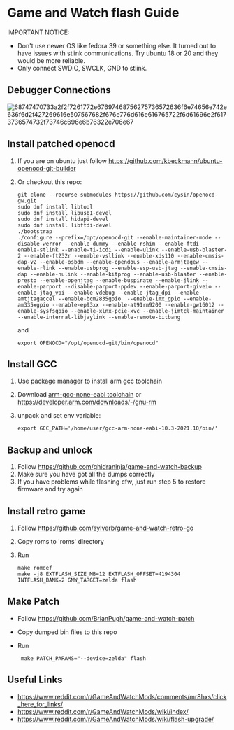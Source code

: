 # Game and Watch flash Guide

IMPORTANT NOTICE:

 - Don't use newer OS like fedora 39 or something else. It turned out to have
   issues with stlink communications. Try ubuntu 18 or 20 and they would be more
   reliable.
 - Only connect SWDIO, SWCLK, GND to stlink.

## Debugger Connections

![68747470733a2f2f7261772e67697468756275736572636f6e74656e742e636f6d2f427269616e507567682f676e776d616e616765722f6d61696e2f6173736574732f73746c696e6b76322e706e67](https://github.com/cysin/openocd-gw/assets/209019/0cde8b0f-c242-4cf0-84b2-6524ede30a7e)


## Install patched openocd

 1. If you are on ubuntu just follow https://github.com/kbeckmann/ubuntu-openocd-git-builder
 2. Or checkout this repo:

		git clone --recurse-submodules https://github.com/cysin/openocd-gw.git
		sudo dnf install libtool
		sudo dnf install libusb1-devel
		sudo dnf install hidapi-devel
		sudo dnf install libftdi-devel
		./bootstrap
		./configure --prefix=/opt/openocd-git --enable-maintainer-mode --disable-werror --enable-dummy --enable-rshim --enable-ftdi --enable-stlink --enable-ti-icdi --enable-ulink --enable-usb-blaster-2 --enable-ft232r --enable-vsllink --enable-xds110 --enable-cmsis-dap-v2 --enable-osbdm --enable-opendous --enable-armjtagew --enable-rlink --enable-usbprog --enable-esp-usb-jtag --enable-cmsis-dap --enable-nulink --enable-kitprog --enable-usb-blaster --enable-presto --enable-openjtag --enable-buspirate --enable-jlink --enable-parport --disable-parport-ppdev --enable-parport-giveio --enable-jtag_vpi --enable-vdebug --enable-jtag_dpi --enable-amtjtagaccel --enable-bcm2835gpio  --enable-imx_gpio --enable-am335xgpio --enable-ep93xx --enable-at91rm9200 --enable-gw16012 --enable-sysfsgpio --enable-xlnx-pcie-xvc --enable-jimtcl-maintainer --enable-internal-libjaylink --enable-remote-bitbang

	and
	
		export OPENOCD="/opt/openocd-git/bin/openocd"

## Install GCC

 1. Use package manager to install arm gcc toolchain
 2. Download [arm-gcc-none-eabi toolchain](https://developer.arm.com/tools-and-software/open-source-software/developer-tools/gnu-toolchain/gnu-rm/downloads) or  https://developer.arm.com/downloads/-/gnu-rm
 3. unpack and set env variable:
    
   		export GCC_PATH='/home/user/gcc-arm-none-eabi-10.3-2021.10/bin/'

## Backup and unlock

 1. Follow https://github.com/ghidraninja/game-and-watch-backup
 2. Make sure you have got all the dumps correctly
 3. If you have problems while flashing cfw, just run step 5 to restore firmware and try again

## Install retro game

 1. Follow https://github.com/sylverb/game-and-watch-retro-go
 2. Copy roms to 'roms' directory
 3. Run

	    make romdef
	    make -j8 EXTFLASH_SIZE_MB=12 EXTFLASH_OFFSET=4194304 INTFLASH_BANK=2 GNW_TARGET=zelda flash

## Make Patch

 - Follow https://github.com/BrianPugh/game-and-watch-patch
 - Copy dumped bin files to this repo
 - Run

	    make PATCH_PARAMS="--device=zelda" flash
## Useful Links

 - https://www.reddit.com/r/GameAndWatchMods/comments/mr8hxs/click_here_for_links/
 - https://www.reddit.com/r/GameAndWatchMods/wiki/index/
 - https://www.reddit.com/r/GameAndWatchMods/wiki/flash-upgrade/

